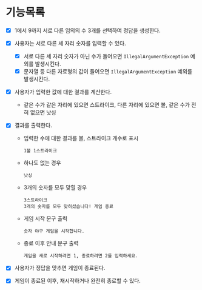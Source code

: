 # 기능목록

- [X]  1에서 9까지 서로 다른 임의의 수 3개를 선택하여 정답을 생성한다.
- [X]  사용자는 서로 다른 세 자리 숫자를 입력할 수 있다.
    - [X]  서로 다른 세 자리 숫자가 아닌 수가 들어오면 `IllegalArgumentException` 예외를 발생시킨다.
    - [X]  문자열 등 다른 자료형의 값이 들어오면 `IllegalArgumentException` 예외를 발생시킨다.
- [X]  사용자가 입력한 값에 대한 결과를 계산한다.
    - 같은 수가 같은 자리에 있으면 스트라이크, 다른 자리에 있으면 볼, 같은 수가 전혀 없으면 낫싱
- [X]  결과를 출력한다.
    - 입력한 수에 대한 결과를 볼, 스트라이크 개수로 표시

        ```
        1볼 1스트라이크
        ```

    - 하나도 없는 경우

        ```
        낫싱
        ```

    - 3개의 숫자를 모두 맞힐 경우

        ```
        3스트라이크
        3개의 숫자를 모두 맞히셨습니다! 게임 종료
        ```

    - 게임 시작 문구 출력

      `숫자 야구 게임을 시작합니다.`

    - 종료 이후 안내 문구 출력

      `게임을 새로 시작하려면 1, 종료하려면 2를 입력하세요.`

- [X]  사용자가 정답을 맞추면 게임이 종료된다.
- [X]  게임이 종료된 이후, 재시작하거나 완전히 종료할 수 있다.